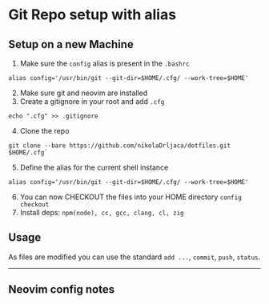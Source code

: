 # Git Repo setup with alias
## Setup on a new Machine

1. Make sure the `config` alias is present in the `.bashrc`

```
alias config='/usr/bin/git --git-dir=$HOME/.cfg/ --work-tree=$HOME'
```

2. Make sure git and neovim are installed
3. Create a gitignore in your root and add `.cfg`

```
echo ".cfg" >> .gitignore
```

4. Clone the repo  

```
git clone --bare https://github.com/nikolaDrljaca/dotfiles.git $HOME/.cfg`
```

5. Define the alias for the current shell instance

```
alias config='/usr/bin/git --git-dir=$HOME/.cfg/ --work-tree=$HOME'
```

6. You can now CHECKOUT the files into your HOME directory `config checkout`
7. Install deps: `npm(node), cc, gcc, clang, cl, zig`

## Usage

As files are modified you can use the standard `add ...`, `commit`, `push`, `status`.

---
## Neovim config notes

